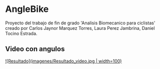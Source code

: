 # AngleBike
Proyecto del trabajo de fin de grado 'Analisis Biomecanico para ciclistas' creado por Carlos Jaynor Marquez Torres, Laura Perez Jambrina, Daniel Tocino Estrada.

## Video con angulos
[![Resultado](imagenes/Resultado_video.jpg | width=100)](https://www.youtube.com/watch?v=BZ6KDBuNCKQ)
